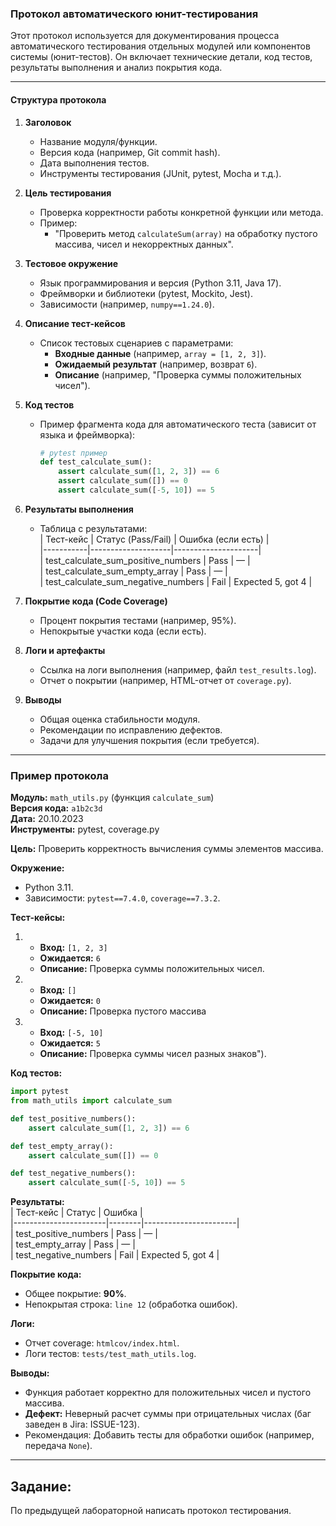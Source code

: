 ### Протокол автоматического юнит-тестирования  
Этот протокол используется для документирования процесса автоматического тестирования отдельных модулей или компонентов системы (юнит-тестов). Он включает технические детали, код тестов, результаты выполнения и анализ покрытия кода.

---

#### **Структура протокола**  
1. **Заголовок**  
   - Название модуля/функции.  
   - Версия кода (например, Git commit hash).  
   - Дата выполнения тестов.  
   - Инструменты тестирования (JUnit, pytest, Mocha и т.д.).  

2. **Цель тестирования**  
   - Проверка корректности работы конкретной функции или метода.  
   - Пример:  
     - "Проверить метод `calculateSum(array)` на обработку пустого массива, чисел и некорректных данных".  

3. **Тестовое окружение**  
   - Язык программирования и версия (Python 3.11, Java 17).  
   - Фреймворки и библиотеки (pytest, Mockito, Jest).  
   - Зависимости (например, `numpy==1.24.0`).  

4. **Описание тест-кейсов**  
   - Список тестовых сценариев с параметрами:  
     - **Входные данные** (например, `array = [1, 2, 3]`).  
     - **Ожидаемый результат** (например, возврат `6`).  
     - **Описание** (например, "Проверка суммы положительных чисел").  

5. **Код тестов**  
   - Пример фрагмента кода для автоматического теста (зависит от языка и фреймворка):  
     ```python  
     # pytest пример  
     def test_calculate_sum():  
         assert calculate_sum([1, 2, 3]) == 6  
         assert calculate_sum([]) == 0  
         assert calculate_sum([-5, 10]) == 5  
     ```  

6. **Результаты выполнения**  
   - Таблица с результатами:  
     | Тест-кейс | Статус (Pass/Fail) | Ошибка (если есть) |  
     |-----------|--------------------|---------------------|  
     | test_calculate_sum_positive_numbers | Pass | — |  
     | test_calculate_sum_empty_array | Pass | — |  
     | test_calculate_sum_negative_numbers | Fail | Expected 5, got 4 |  

7. **Покрытие кода (Code Coverage)**  
   - Процент покрытия тестами (например, 95%).  
   - Непокрытые участки кода (если есть).  

8. **Логи и артефакты**  
   - Ссылка на логи выполнения (например, файл `test_results.log`).  
   - Отчет о покрытии (например, HTML-отчет от `coverage.py`).  

9. **Выводы**  
   - Общая оценка стабильности модуля.  
   - Рекомендации по исправлению дефектов.  
   - Задачи для улучшения покрытия (если требуется).  

---

### **Пример протокола**  

**Модуль:** `math_utils.py` (функция `calculate_sum`)  
**Версия кода:** `a1b2c3d`  
**Дата:** 20.10.2023  
**Инструменты:** pytest, coverage.py  

**Цель:** Проверить корректность вычисления суммы элементов массива.  

**Окружение:**  
- Python 3.11.  
- Зависимости: `pytest==7.4.0`, `coverage==7.3.2`.  

**Тест-кейсы:**  
1. - **Вход:** `[1, 2, 3]`
   - **Ожидается:** `6`
   - **Описание:** Проверка суммы положительных чисел.  
3. - **Вход:** `[]`
   - **Ожидается:** `0`
   - **Описание:** Проверка пустого массива  
4. - **Вход:** `[-5, 10]`
   - **Ожидается:** `5`
   - **Описание:** Проверка суммы чисел разных знаков").  

**Код тестов:**  
```python  
import pytest  
from math_utils import calculate_sum  

def test_positive_numbers():  
    assert calculate_sum([1, 2, 3]) == 6  

def test_empty_array():  
    assert calculate_sum([]) == 0  

def test_negative_numbers():  
    assert calculate_sum([-5, 10]) == 5  
```  

**Результаты:**  
| Тест-кейс             | Статус | Ошибка                |  
|-----------------------|--------|-----------------------|  
| test_positive_numbers | Pass   | —                     |  
| test_empty_array      | Pass   | —                     |  
| test_negative_numbers | Fail   | Expected 5, got 4     |  

**Покрытие кода:**  
- Общее покрытие: **90%**.  
- Непокрытая строка: `line 12` (обработка ошибок).  

**Логи:**  
- Отчет coverage: `htmlcov/index.html`.  
- Логи тестов: `tests/test_math_utils.log`.  

**Выводы:**  
- Функция работает корректно для положительных чисел и пустого массива.  
- **Дефект:** Неверный расчет суммы при отрицательных числах (баг заведен в Jira: ISSUE-123).  
- Рекомендация: Добавить тесты для обработки ошибок (например, передача `None`).  

---

## Задание:
По предыдущей лабораторной написать протокол тестирования.
